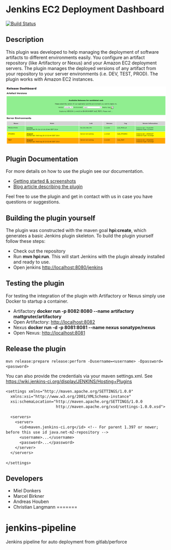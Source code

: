 # Jenkins EC2 Deployment Dashboard

[![Build Status](https://travis-ci.org/codecentric/jenkins-deployment-dashboard-plugin.svg?branch=master)](https://travis-ci.org/codecentric/jenkins-deployment-dashboard-plugin)

## Description

This plugin was developed to help managing the deployment of software artifacts to different environments easily. You configure an artifact repository (like Artifactory or Nexus) and your Amazon EC2 deployment servers. The plugin manages the deployed versions of any artifact from your repository to your server environments (i.e. DEV, TEST, PROD). The plugin works with Amazon EC2 instances. 

![EC2 Deployment Dashboard](documentation/1-dashboard-view.png)

## Plugin Documentation

For more details on how to use the plugin see our documentation.

* [Getting started & screenshots](documentation/README.md)
* [Blog article describing the plugin](https://blog.codecentric.de/en/2015/02/jenkins-deployment-dashboard-ec2-environments/)

Feel free to use the plugin and get in contact with us in case you have questions or suggestions.

## Building the plugin yourself

The plugin was constructed with the maven goal **hpi:create**, which generates a basic Jenkins plugin skeleton. 
To build the plugin yourself follow these steps:

* Check out the repository
* Run **mvn hpi:run**. This will start Jenkins with the plugin already installed and ready to use.
* Open jenkins [http://localhost:8080/jenkins](http://localhost:8080/jenkins)

## Testing the plugin

For testing the integration of the plugin with Artifactory or Nexus simply use Docker to startup a container.

* Artifactory **docker run -p 8082:8080 --name artifactory mattgruter/artifactory**
 * Open Artifactory: [http://localhost:8082](http://localhost:8082)
* Nexus **docker run -d -p 8081:8081 --name nexus sonatype/nexus**
 * Open Nexus: [http://localhost:8081](http://localhost:8081)

## Release the plugin

```
mvn release:prepare release:perform -Dusername=<username> -Dpassword=<password>
```

You can also provide the credentials via your maven settings.xml. See https://wiki.jenkins-ci.org/display/JENKINS/Hosting+Plugins

```
<settings xmlns="http://maven.apache.org/SETTINGS/1.0.0"
  xmlns:xsi="http://www.w3.org/2001/XMLSchema-instance"
  xsi:schemaLocation="http://maven.apache.org/SETTINGS/1.0.0
                      http://maven.apache.org/xsd/settings-1.0.0.xsd">

  <servers>
    <server>
      <id>maven.jenkins-ci.org</id> <!-- For parent 1.397 or newer; before this use id java.net-m2-repository -->
      <username>...</username>
      <password>...</password>
    </server>
  </servers>

</settings>
```

## Developers

* Miel Donkers
* Marcel Birkner
* Andreas Houben
* Christian Langmann 
=======
# jenkins-pipeline
Jenkins pipeline for auto deployment from gitlab/perforce
